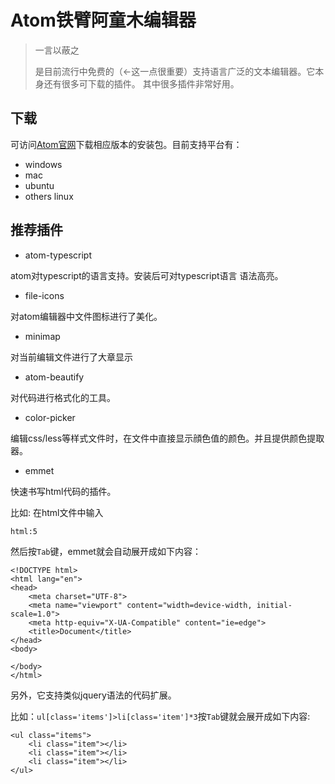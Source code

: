 # Atom铁臂阿童木编辑器

> 一言以蔽之
>
> 是目前流行中免费的（<-这一点很重要）支持语言广泛的文本编辑器。它本身还有很多可下载的插件。
> 其中很多插件非常好用。

## 下载

可访问[Atom官网](https://atom.io/)下载相应版本的安装包。目前支持平台有：

* windows
* mac
* ubuntu
* others linux

## 推荐插件

* atom-typescript

atom对typescript的语言支持。安装后可对typescript语言 语法高亮。

* file-icons

对atom编辑器中文件图标进行了美化。

* minimap

对当前编辑文件进行了大章显示

* atom-beautify

对代码进行格式化的工具。

* color-picker

编辑css/less等样式文件时，在文件中直接显示顔色值的颜色。并且提供颜色提取器。

* emmet

快速书写html代码的插件。

比如: 在html文件中输入

`html:5`

然后按`Tab`键，emmet就会自动展开成如下内容：

    <!DOCTYPE html>
    <html lang="en">
    <head>
        <meta charset="UTF-8">
        <meta name="viewport" content="width=device-width, initial-scale=1.0">
        <meta http-equiv="X-UA-Compatible" content="ie=edge">
        <title>Document</title>
    </head>
    <body>

    </body>
    </html>

另外，它支持类似jquery语法的代码扩展。

比如：`ul[class='items']>li[class='item']*3`按`Tab`键就会展开成如下内容:

    <ul class="items">
        <li class="item"></li>
        <li class="item"></li>
        <li class="item"></li>
    </ul>
